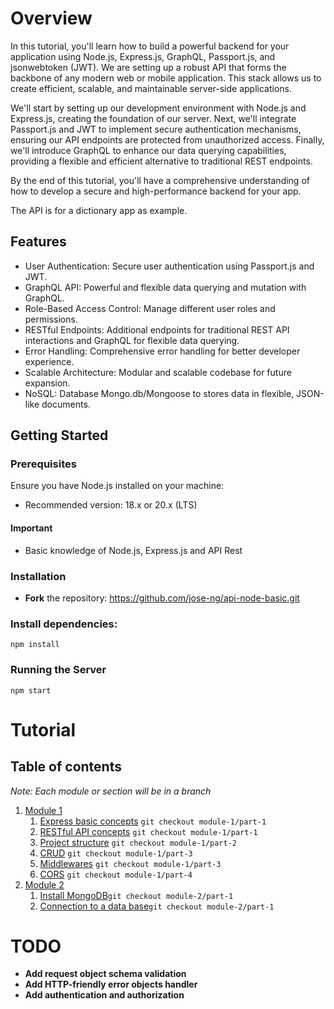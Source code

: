 # Overview

In this tutorial, you'll learn how to build a powerful backend for your application using Node.js, Express.js, GraphQL, Passport.js, and jsonwebtoken (JWT). We are setting up a robust API that forms the backbone of any modern web or mobile application. This stack allows us to create efficient, scalable, and maintainable server-side applications.

We'll start by setting up our development environment with Node.js and Express.js, creating the foundation of our server. Next, we'll integrate Passport.js and JWT to implement secure authentication mechanisms, ensuring our API endpoints are protected from unauthorized access. Finally, we'll introduce GraphQL to enhance our data querying capabilities, providing a flexible and efficient alternative to traditional REST endpoints.

By the end of this tutorial, you'll have a comprehensive understanding of how to develop a secure and high-performance backend for your app.

The API is for a dictionary app as example.

## Features

- User Authentication: Secure user authentication using Passport.js and JWT.
- GraphQL API: Powerful and flexible data querying and mutation with GraphQL.
- Role-Based Access Control: Manage different user roles and permissions.
- RESTful Endpoints: Additional endpoints for traditional REST API interactions and GraphQL for flexible data querying.
- Error Handling: Comprehensive error handling for better developer experience.
- Scalable Architecture: Modular and scalable codebase for future expansion.
- NoSQL: Database Mongo.db/Mongoose to stores data in flexible, JSON-like documents.

## Getting Started

### Prerequisites

Ensure you have Node.js installed on your machine:

- Recommended version: 18.x or 20.x (LTS)

#### Important

- Basic knowledge of Node.js, Express.js and API Rest

### Installation

- **Fork** the repository: https://github.com/jose-ng/api-node-basic.git

### Install dependencies:

```
npm install
```

### Running the Server

```
npm start
```

# Tutorial

## Table of contents

_Note: Each module or section will be in a branch_

1. [Module 1](Tutorial/Module-1)
    1. [Express basic concepts](Tutorial/Module-1/1_EXPRESS.md) `git checkout module-1/part-1`
    2. [RESTful API concepts](Tutorial/Module-1/2_RESTFUL.md) `git checkout module-1/part-1`
    3. [Project structure](Tutorial/Module-1/3_CLEAN_ARCHITECTURE.md) `git checkout module-1/part-2`
    4. [CRUD](Tutorial/Module-1/4_CRUD.md) `git checkout module-1/part-3`
    5. [Middlewares](Tutorial/Module-1/5_MIDDLEWARES.md) `git checkout module-1/part-3`
    6. [CORS](Tutorial/Module-1/6_CORS.md) `git checkout module-1/part-4`
2. [Module 2](Tutorial/Module-2)
    1. [Install MongoDB](Tutorial/Module-2/1_INSTALL_MONGODB.md)`git checkout module-2/part-1`
    2. [Connection to a data base](Tutorial/Module-2/2_CONNECT_TO_DB.md)`git checkout module-2/part-1`
# TODO

- **Add request object schema validation**
- **Add HTTP-friendly error objects handler**
- **Add authentication and authorization**




